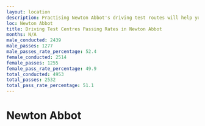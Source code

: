 ```yaml
---
layout: location
description: Practising Newton Abbot's driving test routes will help you become more confident in your gear-changing abilities.
loc: Newton Abbot
title: Driving Test Centres Passing Rates in Newton Abbot
months: N/A
male_conducted: 2439
male_passes: 1277
male_passes_rate_percentage: 52.4
female_conducted: 2514
female_passes: 1255
female_pass_rate_percentage: 49.9
total_conducted: 4953
total_passes: 2532
total_pass_rate_percentage: 51.1
---
```


# Newton Abbot
